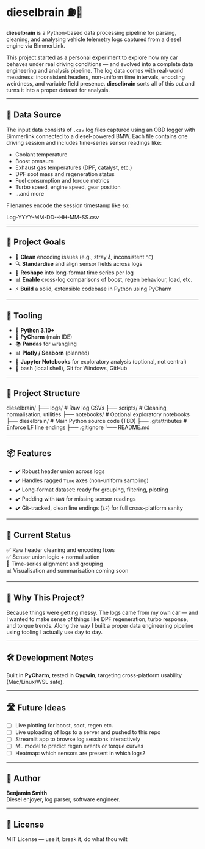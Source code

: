 # dieselbrain ⛽🧠

**dieselbrain** is a Python-based data processing pipeline for parsing, cleaning, and analysing vehicle telemetry logs captured from a diesel engine via BimmerLink.

This project started as a personal experiment to explore how my car behaves under real driving conditions — and evolved into a complete data engineering and analysis pipeline. The log data comes with real-world messiness: inconsistent headers, non-uniform time intervals, encoding weirdness, and variable field presence. **dieselbrain** sorts all of this out and turns it into a proper dataset for analysis.

---

## 🚗 Data Source

The input data consists of `.csv` log files captured using an OBD logger with Bimmerlink connected to a diesel-powered BMW. Each file contains one driving session and includes time-series sensor readings like:

- Coolant temperature
- Boost pressure
- Exhaust gas temperatures (DPF, catalyst, etc.)
- DPF soot mass and regeneration status
- Fuel consumption and torque metrics
- Turbo speed, engine speed, gear position
- ...and more

Filenames encode the session timestamp like so:

Log-YYYY-MM-DD--HH-MM-SS.csv


---

## 🧱 Project Goals

- 🧹 **Clean** encoding issues (e.g., stray `Â`, inconsistent `°C`)
- 🔍 **Standardise** and align sensor fields across logs
- 🔁 **Reshape** into long-format time series per log
- 📊 **Enable** cross-log comparisons of boost, regen behaviour, load, etc.
- ⚡ **Build** a solid, extensible codebase in Python using PyCharm

---

## 🔧 Tooling

- 🐍 **Python 3.10+**
- 🧠 **PyCharm** (main IDE)
- 📚 **Pandas** for wrangling
- 📊 **Plotly / Seaborn** (planned)
- 🧪 **Jupyter Notebooks** for exploratory analysis (optional, not central)
- 🐚 bash (local shell), Git for Windows, GitHub

---

## 📁 Project Structure

dieselbrain/
├── logs/ # Raw log CSVs
├── scripts/ # Cleaning, normalisation, utilities
├── notebooks/ # Optional exploratory notebooks
├── dieselbrain/ # Main Python source code (TBD)
├── .gitattributes # Enforce LF line endings
├── .gitignore
└── README.md


---

## 📦 Features

- ✔️ Robust header union across logs
- ✔️ Handles ragged `Time` axes (non-uniform sampling)
- ✔️ Long-format dataset: ready for grouping, filtering, plotting
- ✔️ Padding with `NaN` for missing sensor readings
- ✔️ Git-tracked, clean line endings (`LF`) for full cross-platform sanity

---

## 🚧 Current Status

✅ Raw header cleaning and encoding fixes  
✅ Sensor union logic + normalisation  
🚧 Time-series alignment and grouping  
📊 Visualisation and summarisation coming soon

---

## 🧠 Why This Project?

Because things were getting messy. The logs came from my own car — and I wanted to make sense of things like DPF regeneration, turbo response, and torque trends. Along the way I built a proper data engineering pipeline using tooling I actually use day to day.

---

## 🛠️ Development Notes

Built in **PyCharm**, tested in **Cygwin**, targeting cross-platform usability (Mac/Linux/WSL safe).  

---

## 🛣️ Future Ideas

- [ ] Live plotting for boost, soot, regen etc.
- [ ] Live uploading of logs to a server and pushed to this repo
- [ ] Streamlit app to browse log sessions interactively
- [ ] ML model to predict regen events or torque curves
- [ ] Heatmap: which sensors are present in which logs?

---

## 👋 Author

**Benjamin Smith**  
Diesel enjoyer, log parser, software engineer.

---

## 📜 License

MIT License — use it, break it, do what thou wilt
